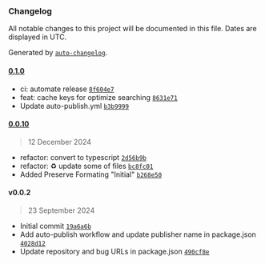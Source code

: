 ### Changelog

All notable changes to this project will be documented in this file. Dates are displayed in UTC.

Generated by [`auto-changelog`](https://github.com/CookPete/auto-changelog).

#### [0.1.0](https://github.com/hsayed21/json-i18n-key/compare/0.0.10...0.1.0)

- ci: automate release [`8f604e7`](https://github.com/hsayed21/json-i18n-key/commit/8f604e7a2e93218256bee5a6fd5312404f86e626)
- feat: cache keys for optimize searching [`8631e71`](https://github.com/hsayed21/json-i18n-key/commit/8631e711f86dd91e16b26031cb466c774f2f0ee1)
- Update auto-publish.yml [`b3b9999`](https://github.com/hsayed21/json-i18n-key/commit/b3b99994b8e64c80b19b09a191c2189cc11672bc)

#### [0.0.10](https://github.com/hsayed21/json-i18n-key/compare/v0.0.2...0.0.10)

> 12 December 2024

- refactor: convert to typescript [`2d56b9b`](https://github.com/hsayed21/json-i18n-key/commit/2d56b9b1d5842c2738aa95740c8f8b367739ce78)
- refactor: ♻️ update some of files [`bc8fc01`](https://github.com/hsayed21/json-i18n-key/commit/bc8fc0124361002a2727d1fda5ddce867e1234f6)
- Added Preserve Formating "Initial" [`b268e50`](https://github.com/hsayed21/json-i18n-key/commit/b268e50db9fb0811c37edcf9c4033ee4e88ebd5f)

#### v0.0.2

> 23 September 2024

- Initial commit [`19a6a6b`](https://github.com/hsayed21/json-i18n-key/commit/19a6a6b759be19b7b59e5413394bfeffcc767119)
- Add auto-publish workflow and update publisher name in package.json [`4028d12`](https://github.com/hsayed21/json-i18n-key/commit/4028d1235f364deb7bd1e6c8e15e641be440860e)
- Update repository and bug URLs in package.json [`490cf8e`](https://github.com/hsayed21/json-i18n-key/commit/490cf8e572b7cc7228031c684c1c09166dcda2f4)
